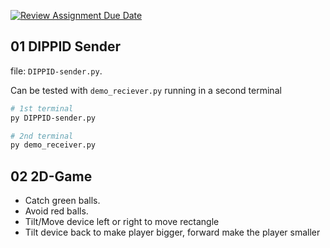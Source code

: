 [![Review Assignment Due Date](https://classroom.github.com/assets/deadline-readme-button-24ddc0f5d75046c5622901739e7c5dd533143b0c8e959d652212380cedb1ea36.svg)](https://classroom.github.com/a/kngN8axl)

## 01 DIPPID Sender
file: `DIPPID-sender.py`.

Can be tested with `demo_reciever.py` running in a second terminal
```bash
# 1st terminal
py DIPPID-sender.py

# 2nd terminal
py demo_receiver.py
```

## 02 2D-Game
- Catch green balls.
- Avoid red balls.
- Tilt/Move device left or right to move rectangle
- Tilt device back to make player bigger, forward make the player smaller 


